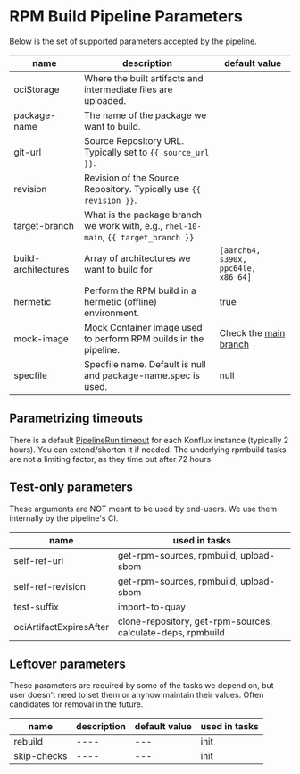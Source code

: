 # RPM Build Pipeline Parameters

Below is the set of supported parameters accepted by the pipeline.

| name                | description                                                                          | default value                       |
|---------------------|--------------------------------------------------------------------------------------|-------------------------------------|
| ociStorage          | Where the built artifacts and intermediate files are uploaded.                       |                                     |
| package-name        | The name of the package we want to build.                                            |                                     |
| git-url             | Source Repository URL. Typically set to `{{ source_url }}`.                          |                                     |
| revision            | Revision of the Source Repository. Typically use `{{ revision }}`.                   |                                     |
| target-branch       | What is the package branch we work with, e.g., `rhel-10-main`, `{{ target_branch }}` |                                     |
| build-architectures | Array of architectures we want to build for                                          | `[aarch64, s390x, ppc64le, x86_64]` |
| hermetic            | Perform the RPM build in a hermetic (offline) environment.                           | true                                |
| mock-image          | Mock Container image used to perform RPM builds in the pipeline.                     | Check the [main branch][mock-image] |
| specfile            | Specfile name. Default is null and package-name.spec is used.                        | null                                |


## Parametrizing timeouts

There is a default [PipelineRun timeout][] for each Konflux instance (typically
2 hours).  You can extend/shorten it if needed.  The underlying rpmbuild tasks
are not a limiting factor, as they time out after 72 hours.


## Test-only parameters

These arguments are NOT meant to be used by end-users.  We use them internally
by the pipeline's CI.

| name                    | used in tasks |
| ---                     | ---           |
| self-ref-url            | get-rpm-sources, rpmbuild, upload-sbom |
| self-ref-revision       | get-rpm-sources, rpmbuild, upload-sbom |
| test-suffix             | import-to-quay |
| ociArtifactExpiresAfter | clone-repository, get-rpm-sources, calculate-deps, rpmbuild|


## Leftover parameters

These parameters are required by some of the tasks we depend on, but user
doesn't need to set them or anyhow maintain their values.  Often candidates for
removal in the future.

| name          | description | default value | used in tasks |
| ---           | ----        | ---           | ---           |
| rebuild       | ----        | ---           | init          |
| skip-checks   | ----        | ---           | init          |


[PipelineRun timeout]: https://tekton.dev/docs/pipelines/pipelineruns/#configuring-a-failure-timeout
[mock-image]: https://github.com/konflux-ci/rpmbuild-pipeline-environment-container